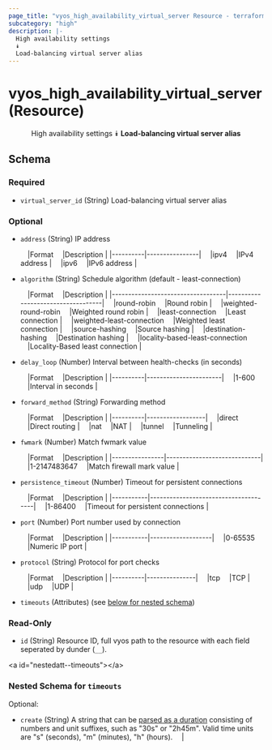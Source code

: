 ```yaml
---
page_title: "vyos_high_availability_virtual_server Resource - terraform-provider-vyos"
subcategory: "high"
description: |-
  High availability settings
  ⯯
  Load-balancing virtual server alias
---
```


# vyos_high_availability_virtual_server (Resource)
<center>

High availability settings
⯯
**Load-balancing virtual server alias**


</center>

## Schema

### Required

- `virtual_server_id` (String) Load-balancing virtual server alias

### Optional

- `address` (String) IP address

    &emsp;|Format  &emsp;|Description   |
    |----------|----------------|
    &emsp;|ipv4    &emsp;|IPv4 address  |
    &emsp;|ipv6    &emsp;|IPv6 address  |
- `algorithm` (String) Schedule algorithm (default - least-connection)

    &emsp;|Format                           &emsp;|Description                      |
    |-----------------------------------|-----------------------------------|
    &emsp;|round-robin                      &emsp;|Round robin                      |
    &emsp;|weighted-round-robin             &emsp;|Weighted round robin             |
    &emsp;|least-connection                 &emsp;|Least connection                 |
    &emsp;|weighted-least-connection        &emsp;|Weighted least connection        |
    &emsp;|source-hashing                   &emsp;|Source hashing                   |
    &emsp;|destination-hashing              &emsp;|Destination hashing              |
    &emsp;|locality-based-least-connection  &emsp;|Locality-Based least connection  |
- `delay_loop` (Number) Interval between health-checks (in seconds)

    &emsp;|Format  &emsp;|Description          |
    |----------|-----------------------|
    &emsp;|1-600   &emsp;|Interval in seconds  |
- `forward_method` (String) Forwarding method

    &emsp;|Format  &emsp;|Description     |
    |----------|------------------|
    &emsp;|direct  &emsp;|Direct routing  |
    &emsp;|nat     &emsp;|NAT             |
    &emsp;|tunnel  &emsp;|Tunneling       |
- `fwmark` (Number) Match fwmark value

    &emsp;|Format        &emsp;|Description                |
    |----------------|-----------------------------|
    &emsp;|1-2147483647  &emsp;|Match firewall mark value  |
- `persistence_timeout` (Number) Timeout for persistent connections

    &emsp;|Format   &emsp;|Description                         |
    |-----------|--------------------------------------|
    &emsp;|1-86400  &emsp;|Timeout for persistent connections  |
- `port` (Number) Port number used by connection

    &emsp;|Format   &emsp;|Description      |
    |-----------|-------------------|
    &emsp;|0-65535  &emsp;|Numeric IP port  |
- `protocol` (String) Protocol for port checks

    &emsp;|Format  &emsp;|Description  |
    |----------|---------------|
    &emsp;|tcp     &emsp;|TCP          |
    &emsp;|udp     &emsp;|UDP          |
- `timeouts` (Attributes) (see [below for nested schema](#nestedatt--timeouts))

### Read-Only

- `id` (String) Resource ID, full vyos path to the resource with each field seperated by dunder (`__`).

&lt;a id=&#34;nestedatt--timeouts&#34;&gt;&lt;/a&gt;
### Nested Schema for `timeouts`

Optional:

- `create` (String) A string that can be [parsed as a duration](https://pkg.go.dev/time#ParseDuration) consisting of numbers and unit suffixes, such as &#34;30s&#34; or &#34;2h45m&#34;. Valid time units are &#34;s&#34; (seconds), &#34;m&#34; (minutes), &#34;h&#34; (hours).  &emsp;|
